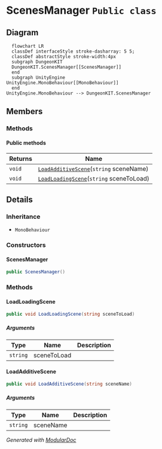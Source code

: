 # ScenesManager `Public class`

## Diagram
```mermaid
  flowchart LR
  classDef interfaceStyle stroke-dasharray: 5 5;
  classDef abstractStyle stroke-width:4px
  subgraph DungeonKIT
  DungeonKIT.ScenesManager[[ScenesManager]]
  end
  subgraph UnityEngine
UnityEngine.MonoBehaviour[[MonoBehaviour]]
  end
UnityEngine.MonoBehaviour --> DungeonKIT.ScenesManager
```

## Members
### Methods
#### Public  methods
| Returns | Name |
| --- | --- |
| `void` | [`LoadAdditiveScene`](#loadadditivescene)(`string` sceneName) |
| `void` | [`LoadLoadingScene`](#loadloadingscene)(`string` sceneToLoad) |

## Details
### Inheritance
 - `MonoBehaviour`

### Constructors
#### ScenesManager
```csharp
public ScenesManager()
```

### Methods
#### LoadLoadingScene
```csharp
public void LoadLoadingScene(string sceneToLoad)
```
##### Arguments
| Type | Name | Description |
| --- | --- | --- |
| `string` | sceneToLoad |   |

#### LoadAdditiveScene
```csharp
public void LoadAdditiveScene(string sceneName)
```
##### Arguments
| Type | Name | Description |
| --- | --- | --- |
| `string` | sceneName |   |

*Generated with* [*ModularDoc*](https://github.com/hailstorm75/ModularDoc)

